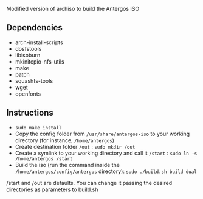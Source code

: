Modified version of archiso to build the Antergos ISO

## Dependencies ##

- arch-install-scripts
- dosfstools
- libisoburn
- mkinitcpio-nfs-utils
- make
- patch
- squashfs-tools
- wget
- openfonts

## Instructions ##

 - `sudo make install`
 - Copy the config folder from `/usr/share/antergos-iso` to your working directory (for instance, `/home/antergos`)
 - Create destination folder `/out` : `sudo mkdir /out`
 - Create a symlink to your working directory and call it `/start` : `sudo ln -s /home/antergos /start`
 - Build the iso (run the command inside the `/home/antergos/config/antergos` directory): `sudo ./build.sh build dual`
 
/start and /out are defaults. You can change it passing the desired directories as parameters to build.sh
